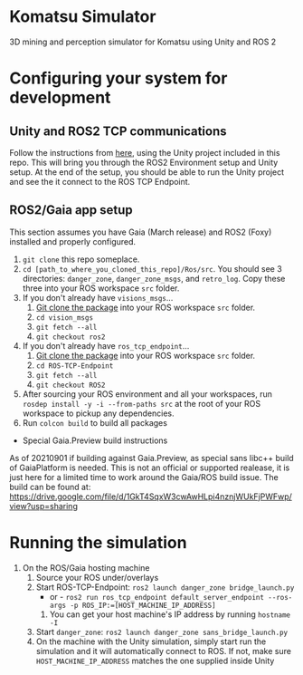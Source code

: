# Komatsu Simulator
3D mining and perception simulator for Komatsu using Unity and ROS 2

# Configuring your system for development

## Unity and ROS2 TCP communications

Follow the instructions from [here](https://github.com/Unity-Technologies/Unity-Robotics-Hub/blob/main/tutorials/ros_unity_integration/setup.md#-ros2-environment), using the Unity project included in this repo. This will bring you through the ROS2 Environment setup and Unity setup. At the end of the setup, you should be able to run the Unity project and see the it connect to the ROS TCP Endpoint.

## ROS2/Gaia app setup

This section assumes you have Gaia (March release) and ROS2 (Foxy) installed and properly configured.

1. `git clone` this repo someplace.
2. `cd [path_to_where_you_cloned_this_repo]/Ros/src`. You should see 3 directories: `danger_zone`, `danger_zone_msgs`,
   and `retro_log`. Copy these three into your ROS workspace `src` folder.
3. If you don't already have `visions_msgs`...
    1. [Git clone the package](https://github.com/ros-perception/vision_msgs.git) into your ROS workspace `src` folder.
    2. `cd vision_msgs`
    3. `git fetch --all`
    4. `git checkout ros2`
4. If you don't already have `ros_tcp_endpoint`...
   1. [Git clone the package](https://github.com/Unity-Technologies/ROS-TCP-Endpoint/tree/ROS2) into your ROS workspace `src` folder.
   2. `cd ROS-TCP-Endpoint`
   3. `git fetch --all`
   4. `git checkout ROS2`
5. After sourcing your ROS environment and all your workspaces, run `rosdep install -y -i --from-paths src` at the root
   of your ROS workspace to pickup any dependencies.
6. Run `colcon build` to build all packages

* Special Gaia.Preview build instructions 

As of 20210901 if building against Gaia.Preview, as special sans libc++ build of GaiaPlatform is needed. 
This is not an official or supported realease, it is just here for a limited time to work around the Gaia/ROS build issue.
The build can be found at: https://drive.google.com/file/d/1GkT4SqxW3cwAwHLpi4nznjWUkFjPWFwp/view?usp=sharing 

# Running the simulation

1. On the ROS/Gaia hosting machine
   1. Source your ROS under/overlays
   2. Start ROS-TCP-Endpoint:
      `ros2 launch danger_zone bridge_launch.py` 
      - or -
      `ros2 run ros_tcp_endpoint default_server_endpoint --ros-args -p ROS_IP:=[HOST_MACHINE_IP_ADDRESS]`
      1. You can get your host machine's IP address by running `hostname -I`
   3. Start `danger_zone`: `ros2 launch danger_zone sans_bridge_launch.py`
   4. On the machine with the Unity simulation, simply start run the simulation and it will automatically connect to ROS. If not, make sure `HOST_MACHINE_IP_ADDRESS` matches the one supplied inside Unity

